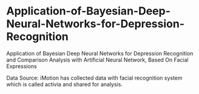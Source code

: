 # Application-of-Bayesian-Deep-Neural-Networks-for-Depression-Recognition
Application of Bayesian Deep Neural Networks for Depression Recognition and Comparison Analysis with Artificial Neural Network, Based On Facial Expressions


Data Source: iMotion has collected data with facial recognition system which is called activia and shared for analysis.
